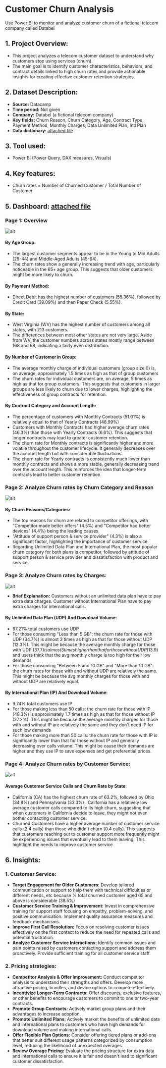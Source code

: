 # Customer Churn Analysis
Use Power BI to monitor and analyze customer churn of a fictional telecom company called Databel
## 1. Project Overview:
- This project analyzes a telecom customer dataset to understand why customers stop using services (churn).
- The main goal is to identify customer characteristics, behaviors, and contract details linked to high churn rates and provide actionable insights for creating effective customer retention strategies.
## 2. Dataset Description:
- **Source:** Datacamp
- **Time period:** Not given
- **Company:** Databel (a fictional telecom company)
- **Key fields:** Churn Reason, Churn Category, Age, Contract Type, Payment Method, Monthly Charges, Data Unlimited Plan, Intl Plan
- **Data dictionary:** [attached file](https://github.com/NguyenPhuongNghi/Customer-Churn-Analysis/blob/main/data%20dictionary%20(customer%20churn%20analysis).pdf)
## 3. Tool used:
- Power BI (Power Query, DAX measures, Visuals)
## 4. Key features:
- Churn rates = Number of Churned Customer / Total Number of Customer
## 5. Dashboard: [attached file]()
### Page 1: Overview
![alt](https://github.com/NguyenPhuongNghi/Customer-Churn-Analysis/blob/main/photo/Screenshot%202025-05-28%20151950.png?raw=true)
#### By Age Group:
- The largest customer segments appear to be in the Young to Mid Adults (25-44) and Middle-Aged Adults (45-64).
- The churn rates show a generally increasing trend with age, particularly noticeable in the 65+ age group. This suggests that older customers might be more likely to churn.
#### By Payment Method:
- Direct Debit has the highest number of customers (55.36%), followed by Credit Card (39.09%) and then Paper Check (5.55%).
#### By State:
- West Virginia (WV) has the highest number of customers among all states, with 213 customers.
- The differences between most other states are not very large. Aside from WV, the customer numbers across states mostly range between 168 and 68, indicating a fairly even distribution.
#### By Number of Customer in Group:
- The average monthly charge of individual customers (group size 0) is, on average, approximately 1.5 times as high as that of group customers
- The churn rates for individual customers are, on average, 5 times as high as that for group customers. This suggests that customers in larger groups are less likely to churn due to lower charges, highlighting the effectiveness of group contracts for retention.
#### By Contract Category and Account Length:
- The percentage of customers with Monthly Contracts (51.01%) is relatively equal to that of Yearly Contracts (48.99%)
- Customers with Monthly Contracts had higher average churn rates (46.3%) than those with Yearly Contracts (6.6%). This suggests that longer contracts may lead to greater customer retention. 
- The churn rate for Monthly contracts is significantly higher and more volatile throughout the customer lifecycle. It generally decreases over the account length but with considerable fluctuations.
- The churn rate for Yearly contracts is consistently much lower than monthly contracts and shows a more stable, generally decreasing trend over the account length. This reinforces the idea that longer-term contracts lead to better customer retention.
### Page 2: Analyze Churn rates by Churn Category and Reason
![alt](https://github.com/NguyenPhuongNghi/Customer-Churn-Analysis/blob/main/photo/Screenshot%202025-05-28%20152442.png?raw=true)
#### By Churn Reasons/Categories:
- The top reasons for churn are related to competitor offerings, with "Competitor made better offers" (4.5%) and "Competitor had better devices" (4.4%) being the leading causes.
- "Attitude of support person & service provider" (4.3%) is also a significant factor, highlighting the importance of customer service<br>
- Regarding Unlimited Data Plan and International Plan, the most popular churn category for both plans is competitor, followed by attitude of support person & service provider and dissatisfaction with product and service.
### Page 3: Analyze Churn rates by Charges:
![alt](https://github.com/NguyenPhuongNghi/Customer-Churn-Analysis/blob/main/photo/Screenshot%202025-05-28%20174007.png?raw=true)
- **Brief Explanation:** Customers without an unlimited data plan have to pay extra data charges. Customer without International Plan have to pay extra charges for international calls.
#### By Unlimited Data Plan (UDP) And Download Volume:
- 67.21% total customers use UDP
- For those consuming "Less than 5 GB": the churn rate for those with UDP (34.7%) is almost 3 times as high as that for those without UDP (12.3%). This might be because the average monthly charge for those with UDP ($37.7) is almost 3 times higher than that for those without UDP ($13.9) and users think that the avg monthly charge is too high for their low demands
- For those consuming "Between 5 and 10 GB" and "More than 10 GB": the churn rates for those with and without UDP are relatively the same. This might be because the avg monthly charges for those with and without UDP are relatively equal.
#### By International Plan (IP) And Download Volume:
- 9.74% total customers use IP
- For those making less than 50 calls: the churn rate for those with IP (48.3%) is approximately 1.7 times as high as that for those without IP (27.2%). This might be because the average monthly charges for those with and without IP are relatively the same and they don't need IP for such low demands
- For those making more than 50 calls: the churn rate for those with IP is significantly lower than that for those without IP and generally decreasing over calls volume. This might be cause their demands are higher and they use IP to save expenses and get preferential prices.
### Page 4: Analyze Churn rates by Customer Service:
![alt](https://github.com/NguyenPhuongNghi/Customer-Churn-Analysis/blob/main/photo/Screenshot%202025-05-28%20162114.png?raw=true)
#### Average Customer Service Calls and Churn Rate by State:
- California (CA) has the highest churn rate of 63.2%, followed by Ohio (34.8%) and Pennsylvania (33.3%) . California has a relatively low average customer calls compared to its high churn, suggesting that when customers in California decide to leave, they might not even bother contacting customer service. 
- Churned Customers have a higher average number of customer service calls (2.4 calls) than those who didn't churn (0.4 calls). This suggests that customers reaching out to customer support more frequently might be experiencing issues that eventually lead to them leaving. This hightlight the needs to improve customer service
## 6. Insights:
### 1. Customer Service:
- **Target Engagement for Older Customers:** Develop tailored communication or support to help them with technical difficulties or different needs, etc because % total churned customer aged 65 and above is considerable (38.5%)
- **Customer Service Training & Improvement:** Invest in comprehensive training for support staff focusing on empathy, problem-solving, and positive communication. Implement quality assurance measures and feedback mechanisms.
- **Improve First Call Resolution:** Focus on resolving customer issues effectively on the first contact to reduce the need for repeated calls and potential frustration.
- **Analyze Customer Service Interactions:** Identify common issues and pain points raised by customers contacting support and address them proactively. Provide sufficient training for all customer service staff. 
### 2. Pricing strategies:
- **Competitor Analysis & Offer Improvement:** Conduct competitor analysis to understand their strengths and offers. Develop more attractive pricing, bundles, and device options to compete effectively.
- **Incentivize Longer-Term Contracts:** Offer discounts, exclusive features, or other benefits to encourage customers to commit to one or two-year contracts.
- **Promote Group Contracts:** Actively market group plans and their advantages to increase adoption.
- **Promote Unlimited Plans:** Actively market the benefits of unlimited data and international plans to customers who have high demands for download volume and making international calls.
- **Offer Flexible Plan Options:** Consider offering tiered plans or add-ons that better suit different usage patterns categorized by consumption level, reducing the likelihood of unexpected overages.
- **Review Overage Pricing:** Evaluate the pricing structure for extra data and international calls to ensure it is fair and doesn't lead to significant customer dissatisfaction.




